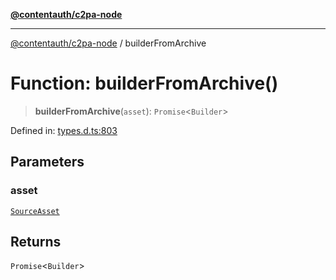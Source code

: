 [**@contentauth/c2pa-node**](../README.md)

***

[@contentauth/c2pa-node](../README.md) / builderFromArchive

# Function: builderFromArchive()

> **builderFromArchive**(`asset`): `Promise`\<`Builder`\>

Defined in: [types.d.ts:803](https://github.com/contentauth/c2pa-node-v2/blob/92024140271b3589278f2b732abca2c4a33b231a/js-src/types.d.ts#L803)

## Parameters

### asset

[`SourceAsset`](../type-aliases/SourceAsset.md)

## Returns

`Promise`\<`Builder`\>
